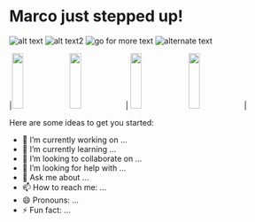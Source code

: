 
# Marco just stepped up! 
![alt text](https://img.shields.io/badge/-hello%20world-green)
![alt text2](https://img.shields.io/badge/-hello%20everybody-purple)
![go for more text](https://img.shields.io/badge/-hello%20world-skyblue)
![alternate text](https://img.shields.io/badge/-hello%20world-orange)
<!-- ![rainy clouds today outside](https://cdn.pixabay.com/photo/2023/06/05/11/21/landscape-8042018_1280.jpg); -->
|<img src="https://cdn.pixabay.com/photo/2023/06/05/11/21/landscape-8042018_1280.jpg" width="20%" height="100" />
 <img src="https://cdn.pixabay.com/photo/2023/06/05/11/21/landscape-8042018_1280.jpg" width="20%" height="100" />|
<img src="https://cdn.pixabay.com/photo/2023/06/05/11/21/landscape-8042018_1280.jpg" width="20%" height="100" />
<img src="https://cdn.pixabay.com/photo/2023/06/05/11/21/landscape-8042018_1280.jpg" width="20%" height="100" />|

Here are some ideas to get you started:

- 🔭 I’m currently working on ...
- 🌱 I’m currently learning ...
- 👯 I’m looking to collaborate on ...
- 🤔 I’m looking for help with ...
- 💬 Ask me about ...
- 📫 How to reach me: ...
- 😄 Pronouns: ...
- ⚡ Fun fact: ...

